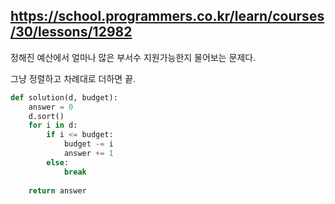https://school.programmers.co.kr/learn/courses/30/lessons/12982
---

정해진 예산에서 얼마나 많은 부서수 지원가능한지 물어보는 문제다. 

그냥 정렬하고 차례대로 더하면 끝.

```python
def solution(d, budget):
    answer = 0
    d.sort()
    for i in d:
        if i <= budget:
            budget -= i
            answer += 1
        else:
            break
        
    return answer
```
